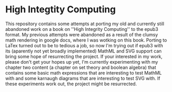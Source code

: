 High Integtity Computing
========================

This repository contains some attempts at porting my old and currently still abandoned work on a book on ''High Integrity Computing'' to the epub3 format.
My previous attempts were abandoned as a result of the clumsy math rendering in google docs, where I was wotking on this book. Porting to LaTex turned out to be to tedious a job, so now I'm trying out if epub3 with its (aparently not yet broadly implemented) MathML and SVG support can bring some hope of resurrecting the project. If your interested in my work, please don't get your hopes up yet, I'm currently experimenting with my chapter two content (a chapter on set theory and boolean algebra) that contains some basic math expressions that are interesting to test MathML with and some karnaugh diagrams that are interesting to test SVG with. If these experiments work out, the project might be resurrected.

